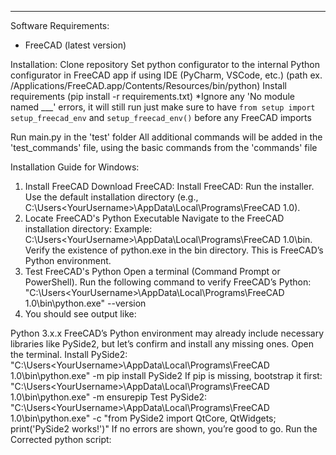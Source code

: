 -------------------------------------------------------------------
Software Requirements:
- FreeCAD (latest version)

Installation:
Clone repository 
Set python configurator to the internal Python configurator in FreeCAD app if using IDE (PyCharm, VSCode, etc.)
  (path ex. /Applications/FreeCAD.app/Contents/Resources/bin/python)
Install requirements (pip install -r requirements.txt)
*Ignore any 'No module named ___' errors, it will still run just make sure to have `from setup import setup_freecad_env` and `setup_freecad_env()` before any FreeCAD imports

Run main.py in the 'test' folder
All additional commands will be added in the 'test_commands' file, using the basic commands from the 'commands' file


Installation Guide for Windows:

1. Install FreeCAD
Download FreeCAD:
Install FreeCAD:
Run the installer.
Use the default installation directory (e.g., C:\Users\<YourUsername>\AppData\Local\Programs\FreeCAD 1.0).
2. Locate FreeCAD's Python Executable
Navigate to the FreeCAD installation directory:
Example: C:\Users\<YourUsername>\AppData\Local\Programs\FreeCAD 1.0\bin.
Verify the existence of python.exe in the bin directory. This is FreeCAD’s Python environment.
3. Test FreeCAD's Python
Open a terminal (Command Prompt or PowerShell).
Run the following command to verify FreeCAD’s Python:
"C:\Users\<YourUsername>\AppData\Local\Programs\FreeCAD 1.0\bin\python.exe" --version
2. You should see output like:

Python 3.x.x
FreeCAD’s Python environment may already include necessary libraries like PySide2, but let’s confirm and install any missing ones.
Open the terminal.
Install PySide2: "C:\Users\<YourUsername>\AppData\Local\Programs\FreeCAD 1.0\bin\python.exe" -m pip install PySide2
If pip is missing, bootstrap it first: "C:\Users\<YourUsername>\AppData\Local\Programs\FreeCAD 1.0\bin\python.exe" -m ensurepip
Test PySide2: "C:\Users\<YourUsername>\AppData\Local\Programs\FreeCAD 1.0\bin\python.exe" -c "from PySide2 import QtCore, QtWidgets; print('PySide2 works!')"
If no errors are shown, you’re good to go.
Run the Corrected python script: 
